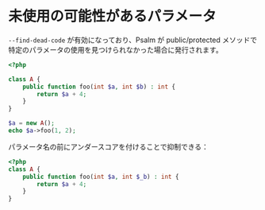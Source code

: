 # 未使用の可能性があるパラメータ

`--find-dead-code` が有効になっており、Psalm が public/protected メソッドで特定のパラメータの使用を見つけられなかった場合に発行されます。

```php
<?php

class A {
    public function foo(int $a, int $b) : int {
        return $a + 4;
    }
}

$a = new A();
echo $a->foo(1, 2);
```

パラメータ名の前にアンダースコアを付けることで抑制できる：

```php
<?php
class A {
    public function foo(int $a, int $_b) : int {
        return $a + 4;
    }
}
```
